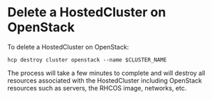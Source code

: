 # Delete a HostedCluster on OpenStack

To delete a HostedCluster on OpenStack:

```shell
hcp destroy cluster openstack --name $CLUSTER_NAME
```

The process will take a few minutes to complete and will destroy all resources associated with the HostedCluster including OpenStack resources such as servers, the RHCOS image, networks, etc.
